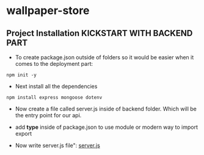 # wallpaper-store

## Project Installation KICKSTART WITH BACKEND PART

* To create package.json outside of folders so it would be easier when it comes to the deployment part:
```
npm init -y
```
* Next install all the dependencies

```
npm install express mongoose dotenv
```

* Now create a file called server.js inside of backend folder. Which will be the entry point for our api. 

* add **type** inside of package.json to use module or modern way to import export

* Now write server.js file": [server.js](https://prnt.sc/pLRCYHB_d1TX)
